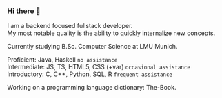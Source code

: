 ### Hi there 👋

I am a backend focused fullstack developer.  
My most notable quality is the ability to quickly internalize new concepts.

Currently studying B.Sc. Computer Science at LMU Munich.

Proficient: Java, Haskell `no assistance`  
Intermediate:  JS, TS, HTML5, CSS (+var) `occasional assistance`    
Introductory:  C, C++, Python, SQL, R `frequent assistance` 

Working on a programming language dictionary: The-Book.

<!--
**Keremergur/Keremergur** is a ✨ _special_ ✨ repository because its `README.md` (this file) appears on your GitHub profile.

Here are some ideas to get you started:

- 🔭 I’m currently working on ...
- 🌱 I’m currently learning ...
- 👯 I’m looking to collaborate on ...
- 🤔 I’m looking for help with ...
- 💬 Ask me about ...
- 📫 How to reach me: ...
- 😄 Pronouns: ...
- ⚡ Fun fact: ...
-->

